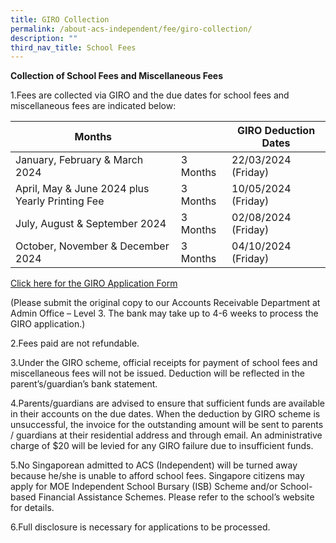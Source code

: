 ```yaml
---
title: GIRO Collection
permalink: /about-acs-independent/fee/giro-collection/
description: ""
third_nav_title: School Fees
---
```

**Collection of School Fees and Miscellaneous Fees**

1.Fees are collected via GIRO and the due dates for school fees and miscellaneous fees are indicated below:

| Months                                          |          |    GIRO Deduction Dates |
|-------------------------------------------------|----------|-------------------------|
| January, February &amp; March 2024                  | 3 Months | 22/03/2024 (Friday)     |
| April, May &amp; June 2024 plus Yearly Printing Fee | 3 Months | 10/05/2024 (Friday)     |
| July, August &amp; September 2024                   | 3 Months | 02/08/2024 (Friday)     |
| October, November &amp; December 2024               | 3 Months | 04/10/2024 (Friday)     |

<a href="/files/About%20ACS(I)/2024_giro_application_form_all_level.pdf">Click here for the GIRO Application Form</a>

(Please submit the original copy to our Accounts Receivable Department at Admin Office – Level 3. The bank may take up to 4-6 weeks to process the GIRO application.)

2.Fees paid are not refundable.

3.Under the GIRO scheme, official receipts for payment of school fees and miscellaneous
fees will not be issued. Deduction will be reflected in the parent’s/guardian’s bank
statement.

4.Parents/guardians are advised to ensure that sufficient funds are available in their
accounts on the due dates. When the deduction by GIRO scheme is unsuccessful, the
invoice for the outstanding amount will be sent to parents / guardians at their residential
address and through email. An administrative charge of $20 will be levied for any GIRO
failure due to insufficient funds.

5.No Singaporean admitted to ACS (Independent) will be turned away because he/she is
unable to afford school fees. Singapore citizens may apply for MOE Independent School
Bursary (ISB) Scheme and/or School-based Financial Assistance Schemes. Please
refer to the school’s website for details.

6.Full disclosure is necessary for applications to be processed.